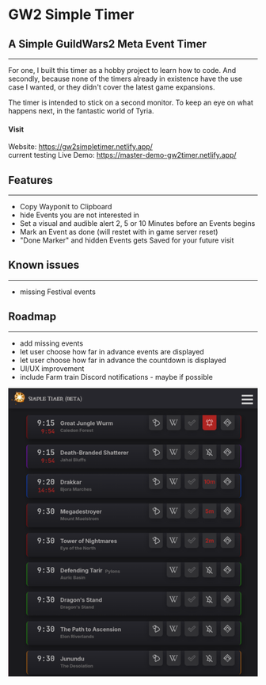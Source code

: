 # GW2 Simple Timer


## A Simple GuildWars2 Meta Event Timer

---

For one, I built this timer as a hobby project to learn how to code.
And secondly, because none of the timers already in existence have the use case I wanted, or they didn't cover the latest game expansions.

The timer is intended to stick on a second monitor.
To keep an eye on what happens next, in the fantastic world of Tyria.

#### Visit
Website: https://gw2simpletimer.netlify.app/  
current testing Live Demo: https://master-demo-gw2timer.netlify.app/

## Features

---
- Copy Wayponit to Clipboard
- hide Events you are not interested in
- Set a visual and audible alert 2, 5 or 10 Minutes before an Events begins
- Mark an Event as done (will restet with in game server reset)
- "Done Marker" and hidden Events gets Saved for your future visit

## Known issues

---
- missing Festival events


## Roadmap

---
- add missing events
- let user choose how far in advance events are displayed
- let user choose how far in advance the countdown is displayed
- UI/UX improvement
- include Farm train Discord notifications - maybe if possible

![Screenshot.png](app/assets/Screenshot.png)